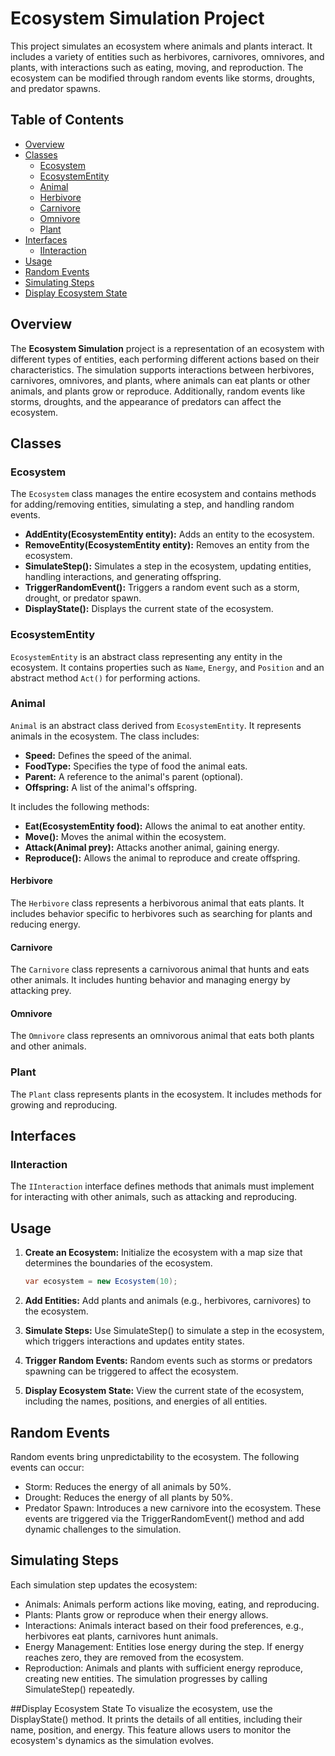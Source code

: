 # Ecosystem Simulation Project

This project simulates an ecosystem where animals and plants interact. It includes a variety of entities such as herbivores, carnivores, omnivores, and plants, with interactions such as eating, moving, and reproduction. The ecosystem can be modified through random events like storms, droughts, and predator spawns.

## Table of Contents

- [Overview](#overview)
- [Classes](#classes)
  - [Ecosystem](#ecosystem)
  - [EcosystemEntity](#ecosystementity)
  - [Animal](#animal)
  - [Herbivore](#herbivore)
  - [Carnivore](#carnivore)
  - [Omnivore](#omnivore)
  - [Plant](#plant)
- [Interfaces](#interfaces)
  - [IInteraction](#iinteraction)
- [Usage](#usage)
- [Random Events](#random-events)
- [Simulating Steps](#simulating-steps)
- [Display Ecosystem State](#display-ecosystem-state)

## Overview

The **Ecosystem Simulation** project is a representation of an ecosystem with different types of entities, each performing different actions based on their characteristics. The simulation supports interactions between herbivores, carnivores, omnivores, and plants, where animals can eat plants or other animals, and plants grow or reproduce. Additionally, random events like storms, droughts, and the appearance of predators can affect the ecosystem.

## Classes

### Ecosystem

The `Ecosystem` class manages the entire ecosystem and contains methods for adding/removing entities, simulating a step, and handling random events.

- **AddEntity(EcosystemEntity entity):** Adds an entity to the ecosystem.
- **RemoveEntity(EcosystemEntity entity):** Removes an entity from the ecosystem.
- **SimulateStep():** Simulates a step in the ecosystem, updating entities, handling interactions, and generating offspring.
- **TriggerRandomEvent():** Triggers a random event such as a storm, drought, or predator spawn.
- **DisplayState():** Displays the current state of the ecosystem.

### EcosystemEntity

`EcosystemEntity` is an abstract class representing any entity in the ecosystem. It contains properties such as `Name`, `Energy`, and `Position` and an abstract method `Act()` for performing actions.

### Animal

`Animal` is an abstract class derived from `EcosystemEntity`. It represents animals in the ecosystem. The class includes:

- **Speed:** Defines the speed of the animal.
- **FoodType:** Specifies the type of food the animal eats.
- **Parent:** A reference to the animal's parent (optional).
- **Offspring:** A list of the animal's offspring.

It includes the following methods:

- **Eat(EcosystemEntity food):** Allows the animal to eat another entity.
- **Move():** Moves the animal within the ecosystem.
- **Attack(Animal prey):** Attacks another animal, gaining energy.
- **Reproduce():** Allows the animal to reproduce and create offspring.

#### Herbivore

The `Herbivore` class represents a herbivorous animal that eats plants. It includes behavior specific to herbivores such as searching for plants and reducing energy.

#### Carnivore

The `Carnivore` class represents a carnivorous animal that hunts and eats other animals. It includes hunting behavior and managing energy by attacking prey.

#### Omnivore

The `Omnivore` class represents an omnivorous animal that eats both plants and other animals.

### Plant

The `Plant` class represents plants in the ecosystem. It includes methods for growing and reproducing.

## Interfaces

### IInteraction

The `IInteraction` interface defines methods that animals must implement for interacting with other animals, such as attacking and reproducing.

## Usage

1. **Create an Ecosystem:** Initialize the ecosystem with a map size that determines the boundaries of the ecosystem.
   
   ```csharp
   var ecosystem = new Ecosystem(10);

2. **Add Entities:** Add plants and animals (e.g., herbivores, carnivores) to the ecosystem.

3. **Simulate Steps:** Use SimulateStep() to simulate a step in the ecosystem, which triggers interactions and updates entity states.

4. **Trigger Random Events:** Random events such as storms or predators spawning can be triggered to affect the ecosystem.

5. **Display Ecosystem State:** View the current state of the ecosystem, including the names, positions, and energies of all entities.

## Random Events
Random events bring unpredictability to the ecosystem. The following events can occur:

- Storm: Reduces the energy of all animals by 50%.
- Drought: Reduces the energy of all plants by 50%.
- Predator Spawn: Introduces a new carnivore into the ecosystem.
These events are triggered via the TriggerRandomEvent() method and add dynamic challenges to the simulation.

## Simulating Steps
Each simulation step updates the ecosystem:

- Animals: Animals perform actions like moving, eating, and reproducing.
- Plants: Plants grow or reproduce when their energy allows.
- Interactions: Animals interact based on their food preferences, e.g., herbivores eat plants, carnivores hunt animals.
- Energy Management: Entities lose energy during the step. If energy reaches zero, they are removed from the ecosystem.
- Reproduction: Animals and plants with sufficient energy reproduce, creating new entities.
The simulation progresses by calling SimulateStep() repeatedly.

##Display Ecosystem State
To visualize the ecosystem, use the DisplayState() method. It prints the details of all entities, including their name, position, and energy.
This feature allows users to monitor the ecosystem's dynamics as the simulation evolves.

